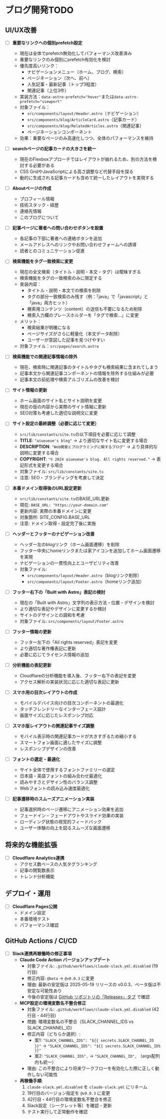 # ブログ開発TODO

## UI/UX改善
- [ ] **重要なリンクへの個別prefetch設定**
  - 現在は全体でprefetch無効化してパフォーマンス改善済み
  - 重要なリンクのみ個別にprefetch有効化を検討
  - 優先度高いリンク：
    - ナビゲーションメニュー（ホーム、ブログ、検索）
    - ページネーション（次へ、前へ）
    - 人気記事・最新記事（トップ3程度）
    - 関連記事（上位3件）
  - 実装方法：`data-astro-prefetch="hover"`または`data-astro-prefetch="viewport"`
  - 対象ファイル：
    - `src/components/layout/Header.astro`（ナビゲーション）
    - `src/components/blog/ArticleCard.astro`（記事カード）
    - `src/components/blog/RelatedArticles.astro`（関連記事）
    - ページネーションコンポーネント
  - 効果：重要なページのみ高速化しつつ、全体のパフォーマンスを維持
- [ ] **searchページの記事カードの大きさを統一**
  - 現在のFlexboxアプローチではレイアウトが崩れるため、別の方法を検討する必要がある
  - CSS GridやJavaScriptによる高さ調整など代替手段を探る
  - 動的に生成される記事カードも含めて統一したレイアウトを実現する

- [ ] **Aboutページの作成**
  - プロフィール情報
  - 技術スタック・経歴
  - 連絡先情報
  - このブログについて


- [ ] **記事ページに著者への問い合わせボタンを設置**
  - 各記事の下部に著者への連絡ボタンを追加
  - メールアドレスへのリンクやお問い合わせフォームへの誘導
  - 読者とのコミュニケーション促進

- [ ] **検索機能をタグ一致検索に変更**
  - 現在の全文検索（タイトル・説明・本文・タグ）は曖昧すぎる
  - 検索機能をタグの一致検索のみに限定する
  - 実装内容：
    - タイトル・説明・本文での検索を削除
    - タグの部分一致検索のみ残す（例：「java」で「javascript」と「java」両方ヒット）
    - 検索用コンテンツ（content）の送信も不要になるため削除
    - 検索入力欄のプレースホルダーを「タグで検索...」に変更
  - メリット：
    - 検索結果が明確になる
    - ページサイズがさらに軽量化（本文データ削除）
    - ユーザーが意図した記事を見つけやすい
  - 対象ファイル：`src/pages/search.astro`

- [ ] **検索機能での関連記事情報の除外**
  - 現在、検索時に関連記事のタイトルやタグも検索結果に含まれてしまう
  - 記事本文から関連記事コンポーネントの情報を除外する仕組みが必要
  - 記事本文の前処理や検索アルゴリズムの改善を検討

- [ ] **サイト情報の更新**
  - ホーム画面のサイト名とサイト説明を変更
  - 現在の仮の内容から実際のサイト情報に更新
  - SEO対策も考慮した適切な説明文に変更

- [ ] **サイト設定の最終調整（必要に応じて変更）**
  - `src/lib/constants/site.ts`の以下項目を必要に応じて調整
  - **TITLE**: `"aiueueue's blog"` → より適切なサイト名に変更する場合
  - **DESCRIPTION**: `"Web開発とプログラミングに関するブログ"` → より具体的な説明に変更する場合
  - **COPYRIGHT**: `"© 2024 aiueueue's blog. All rights reserved."` → 表記形式を変更する場合
  - 対象ファイル: `src/lib/constants/site.ts`
  - 注意: SEO・ブランディングを考慮して決定

- [ ] **本番ドメイン取得後のURL設定更新**
  - `src/lib/constants/site.ts`のBASE_URL更新
  - 現在: `BASE_URL: "https://your-domain.com"`
  - 更新内容: 実際の本番ドメインに変更
  - 対象箇所: SITE_CONFIG.BASE_URL
  - 注意: ドメイン取得・設定完了後に実施

- [ ] **ヘッダーとフッターのナビゲーション改善**
  - ヘッダー左のblogリンク（ホーム画面遷移）を削除
  - フッター中央にhomeリンクまたは家アイコンを追加してホーム画面遷移を実現
  - ナビゲーションの一貫性向上とユーザビリティ改善
  - 対象ファイル:
    - `src/components/layout/Header.astro`（blogリンク削除）
    - `src/components/layout/Footer.astro`（homeリンク追加）

- [ ] **フッター右下の「Built with Astro」表記の検討**
  - 現在の「Built with Astro」文字列の表示方法・位置・デザインを検討
  - より適切な表記やデザインに変更するか検討
  - サイトのデザインとの調和を考慮
  - 対象ファイル: `src/components/layout/Footer.astro`

- [ ] **フッター情報の更新**
  - フッター左下の「All rights reserved」表記を変更
  - より適切な著作権表記に更新
  - 必要に応じてライセンス情報の追加

- [ ] **分析機能の表記更新**
  - Cloudflareの分析機能を導入後、フッター右下の表記を変更
  - アクセス解析の実装状況に応じた適切な表記に更新

- [ ] **スマホ用の目次レイアウトの作成**
  - モバイルデバイス向けの目次コンポーネントの最適化
  - タッチフレンドリーなインターフェース設計
  - 画面サイズに応じたレスポンシブ対応

- [ ] **スマホ版レイアウトの関連記事サイズ調整**
  - モバイル表示時の関連記事カードが大きすぎるため縮小する
  - スマートフォン画面に適したサイズに調整
  - レスポンシブデザインの改善

- [ ] **フォントの選定・最適化**
  - サイト全体で使用するフォントファミリーの選定
  - 日本語・英語フォントの組み合わせ最適化
  - 読みやすさとデザイン性のバランス調整
  - Webフォントの読み込み速度最適化

- [ ] **記事遷移時のスムーズアニメーション実装**
  - 記事選択時のページ遷移にアニメーション効果を追加
  - フェードイン・フェードアウトやスライド効果の実装
  - ローディング状態の視覚的フィードバック
  - ユーザー体験の向上を図るスムーズな画面遷移

## 将来的な機能拡張
- [ ] **Cloudflare Analytics連携**
  - アクセス数ベースの人気タグランキング
  - 記事の閲覧数表示
  - トレンド分析機能

## デプロイ・運用
- [ ] **Cloudflare Pages公開**
  - ドメイン設定
  - 本番環境テスト
  - パフォーマンス確認

## GitHub Actions / CI/CD
- [ ] **Slack連携再稼働時の修正事項**
  - **Claude Code Action バージョンアップデート**
    - 対象ファイル: `.github/workflows/claude-slack.yml.disabled` (19行目)
    - 修正内容: `@beta` → `@v0.0.3` に変更
    - 理由: 最新の安定版は 2025-05-19 リリースの v0.0.3、ベータ版は不安定な可能性あり
    - 今後の安定版は [GitHub リポジトリの「Releases」タブ](https://github.com/anthropics/claude-code-action/releases) で確認
  - **MCP設定の環境変数名不整合修正**
    - 対象ファイル: `.github/workflows/claude-slack.yml.disabled` (42行目・44行目)
    - 問題: 環境変数名の不整合（SLACK_CHANNEL_IDS vs SLACK_CHANNEL_ID）
    - 修正内容（どちらか選択）:
      - 案1: `"SLACK_CHANNEL_IDS": "${{ secrets.SLACK_CHANNEL_ID }}"` → `"SLACK_CHANNEL_IDS": "${{ secrets.SLACK_CHANNEL_IDS }}"`
      - 案2: `"SLACK_CHANNEL_IDS",` → `"SLACK_CHANNEL_ID",` （args配列内も統一）
    - 理由: この不整合により将来ワークフローを有効化した際に正しく動作しない可能性
  - **再稼働手順**:
    1. `claude-slack.yml.disabled` を `claude-slack.yml` にリネーム
    2. 19行目のバージョン指定を `@v0.0.3` に変更
    3. 42行目・44行目の環境変数名不整合を修正
    4. Slack設定（シークレット等）を確認・更新
    5. テスト実行して正常動作を確認